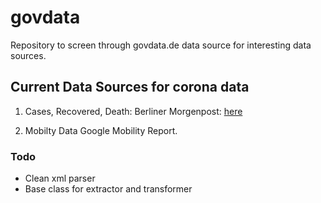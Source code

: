 # govdata

Repository to screen through govdata.de data source for interesting data sources.

## Current Data Sources for corona data

1) Cases, Recovered, Death:
Berliner Morgenpost: [here](https://interaktiv.morgenpost.de/corona-virus-karte-infektionen-deutschland-weltweit/)

2) Mobilty Data
Google Mobility Report.

### Todo

* Clean xml parser
* Base class for extractor and transformer
